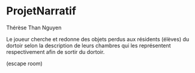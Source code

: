 # ProjetNarratif

Thérèse Than Nguyen

Le joueur cherche et redonne des objets perdus aux résidents (élèves) du dortoir selon la description de leurs
chambres qui les représentent respectivement afin de sortir du dortoir.

(escape room)